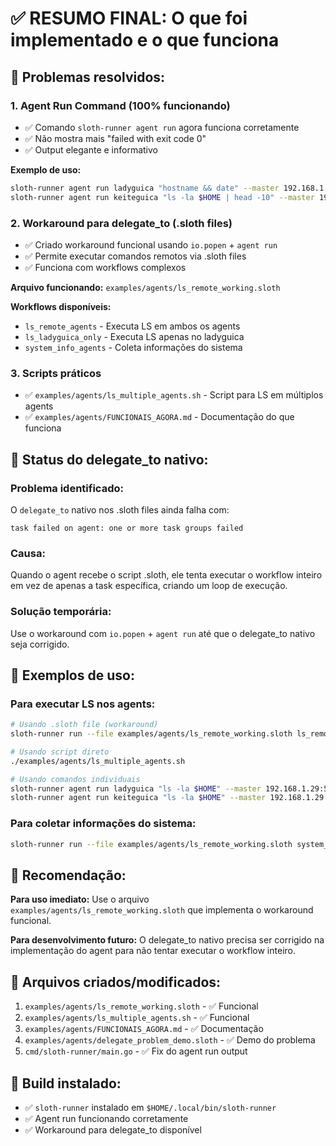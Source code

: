 # ✅ RESUMO FINAL: O que foi implementado e o que funciona

## 🚀 Problemas resolvidos:

### 1. Agent Run Command (100% funcionando)
- ✅ Comando `sloth-runner agent run` agora funciona corretamente
- ✅ Não mostra mais "failed with exit code 0"
- ✅ Output elegante e informativo

**Exemplo de uso:**
```bash
sloth-runner agent run ladyguica "hostname && date" --master 192.168.1.29:50053
sloth-runner agent run keiteguica "ls -la $HOME | head -10" --master 192.168.1.29:50053
```

### 2. Workaround para delegate_to (.sloth files)
- ✅ Criado workaround funcional usando `io.popen` + `agent run`
- ✅ Permite executar comandos remotos via .sloth files
- ✅ Funciona com workflows complexos

**Arquivo funcionando:** `examples/agents/ls_remote_working.sloth`

**Workflows disponíveis:**
- `ls_remote_agents` - Executa LS em ambos os agents
- `ls_ladyguica_only` - Executa LS apenas no ladyguica  
- `system_info_agents` - Coleta informações do sistema

### 3. Scripts práticos
- ✅ `examples/agents/ls_multiple_agents.sh` - Script para LS em múltiplos agents
- ✅ `examples/agents/FUNCIONAIS_AGORA.md` - Documentação do que funciona

## 🚧 Status do delegate_to nativo:

### Problema identificado:
O `delegate_to` nativo nos .sloth files ainda falha com:
```
task failed on agent: one or more task groups failed
```

### Causa:
Quando o agent recebe o script .sloth, ele tenta executar o workflow inteiro em vez de apenas a task específica, criando um loop de execução.

### Solução temporária:
Use o workaround com `io.popen` + `agent run` até que o delegate_to nativo seja corrigido.

## 📝 Exemplos de uso:

### Para executar LS nos agents:
```bash
# Usando .sloth file (workaround)
sloth-runner run --file examples/agents/ls_remote_working.sloth ls_remote_agents

# Usando script direto
./examples/agents/ls_multiple_agents.sh

# Usando comandos individuais
sloth-runner agent run ladyguica "ls -la $HOME" --master 192.168.1.29:50053
sloth-runner agent run keiteguica "ls -la $HOME" --master 192.168.1.29:50053
```

### Para coletar informações do sistema:
```bash
sloth-runner run --file examples/agents/ls_remote_working.sloth system_info_agents
```

## 🎯 Recomendação:

**Para uso imediato:** Use o arquivo `examples/agents/ls_remote_working.sloth` que implementa o workaround funcional.

**Para desenvolvimento futuro:** O delegate_to nativo precisa ser corrigido na implementação do agent para não tentar executar o workflow inteiro.

## 📁 Arquivos criados/modificados:

1. `examples/agents/ls_remote_working.sloth` - ✅ Funcional
2. `examples/agents/ls_multiple_agents.sh` - ✅ Funcional  
3. `examples/agents/FUNCIONAIS_AGORA.md` - ✅ Documentação
4. `examples/agents/delegate_problem_demo.sloth` - ✅ Demo do problema
5. `cmd/sloth-runner/main.go` - ✅ Fix do agent run output

## 🔧 Build instalado:
- ✅ `sloth-runner` instalado em `$HOME/.local/bin/sloth-runner`
- ✅ Agent run funcionando corretamente
- ✅ Workaround para delegate_to disponível